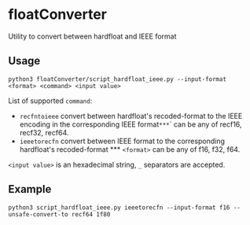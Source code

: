 # floatConverter
Utility to convert between hardfloat and IEEE format


## Usage

```
python3 floatConverter/script_hardfloat_ieee.py --input-format <format> <command> <input value>
```



List of supported `command`:

* `recfntoieee` convert between hardfloat's recoded-format <format> to the IEEE encoding in the corresponding IEEE format`
*** `<format>` can be any of recf16, recf32, recf64.
* `ieeetorecfn` convert between IEEE format <format> to the corresponding hardfloat's recoded-format
*** `<format>` can be any of f16, f32, f64.

`<input value>` is an hexadecimal string, `_` separators are accepted.


## Example

```
python3 script_hardfloat_ieee.py ieeetorecfn --input-format f16 --unsafe-convert-to recf64 1f80
```

